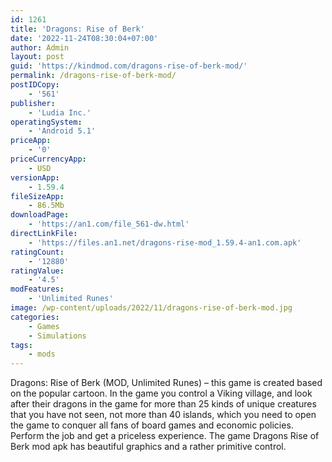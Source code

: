 ```yaml
---
id: 1261
title: 'Dragons: Rise of Berk'
date: '2022-11-24T08:30:04+07:00'
author: Admin
layout: post
guid: 'https://kindmod.com/dragons-rise-of-berk-mod/'
permalink: /dragons-rise-of-berk-mod/
postIDCopy:
    - '561'
publisher:
    - 'Ludia Inc.'
operatingSystem:
    - 'Android 5.1'
priceApp:
    - '0'
priceCurrencyApp:
    - USD
versionApp:
    - 1.59.4
fileSizeApp:
    - 86.5Mb
downloadPage:
    - 'https://an1.com/file_561-dw.html'
directLinkFile:
    - 'https://files.an1.net/dragons-rise-mod_1.59.4-an1.com.apk'
ratingCount:
    - '12880'
ratingValue:
    - '4.5'
modFeatures:
    - 'Unlimited Runes'
image: /wp-content/uploads/2022/11/dragons-rise-of-berk-mod.jpg
categories:
    - Games
    - Simulations
tags:
    - mods
---
```


Dragons: Rise of Berk (MOD, Unlimited Runes) – this game is created based on the popular cartoon. In the game you control a Viking village, and look after their dragons in the game for more than 25 kinds of unique creatures that you have not seen, not more than 40 islands, which you need to open the game to conquer all fans of board games and economic policies. Perform the job and get a priceless experience. The game Dragons Rise of Berk mod apk has beautiful graphics and a rather primitive control.